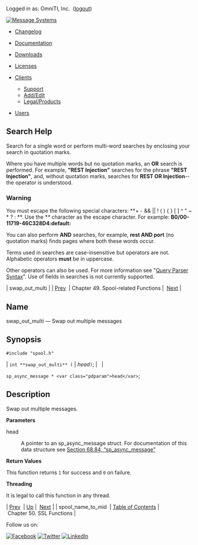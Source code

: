 Logged in as: OmniTI, Inc.  ([logout](https://support.messagesystems.com/logout.php))

[![Message Systems](https://support.messagesystems.com/images/ms-white205.png)](https://support.messagesystems.com/start.php) 

*   [Changelog](https://support.messagesystems.com/start.php?show=changelog)
*   [Documentation](https://support.messagesystems.com/docs/)
*   [Downloads](https://support.messagesystems.com/start.php)

*   [Licenses](https://support.messagesystems.com/license_summary.php)
*   <a href="">Clients</a>
    *   [Support](https://support.messagesystems.com/cs.php)
    *   [Add/Edit](https://support.messagesystems.com/edit_client.php)
    *   [Legal/Products](https://support.messagesystems.com/edit_products.php)
*   [Users](https://support.messagesystems.com/edit_customer.php)

## Search Help

Search for a single word or perform multi-word searches by enclosing your search in quotation marks.

Where you have multiple words but no quotation marks, an **OR** search is performed. For example, **"REST Injection"** searches for the phrase **"REST Injection"**, and, without quotation marks, searches for **REST OR Injection**--the operator is understood.

### Warning

You must escape the following special characters: **+ - && || ! ( ) { } [ ] ^ " ~ * ? : \**. Use the **\** character as the escape character. For example: **B0/00-11719-46C328D4\:default\:**

You can also perform **AND** searches, for example, **rest AND port** (no quotation marks) finds pages where both these words occur.

Terms used in searches are case-insensitive but operators are not. Alphabetic operators **must** be in uppercase.

Other operators can also be used. For more information see "[Query Parser Syntax](https://lucene.apache.org/core/old_versioned_docs/versions/3_0_0/queryparsersyntax.html)". Use of fields in searches is not currently supported.

| swap_out_multi |
| [Prev](apis.spool_name_to_mid.php)  | Chapter 49. Spool-related Functions |  [Next](ssl.php) |

<a name="apis.swap_out_multi"></a>
## Name

swap_out_multi — Swap out multiple messages

## Synopsis

`#include "spool.h"`

| `int **swap_out_multi** (` | <var class="pdparam">head</var>`)`; |   |

`sp_async_message * <var class="pdparam">head</var>`;<a name="idp35215600"></a>
## Description

Swap out multiple messages.

**Parameters**

<dl class="variablelist">

<dt>head</dt>

<dd>

A pointer to an sp_async_message struct. For documentation of this data structure see [Section 68.84, “sp_async_message”](structs.sp_async_message.php "68.84. sp_async_message")

</dd>

</dl>

**Return Values**

This function returns `1` for success and `0` on failure.

**Threading**

It is legal to call this function in any thread.

| [Prev](apis.spool_name_to_mid.php)  | [Up](spool.php) |  [Next](ssl.php) |
| spool_name_to_mid  | [Table of Contents](index.php) |  Chapter 50. SSL Functions |

Follow us on:

[![Facebook](https://support.messagesystems.com/images/icon-facebook.png)](http://www.facebook.com/messagesystems) [![Twitter](https://support.messagesystems.com/images/icon-twitter.png)](http://twitter.com/#!/MessageSystems) [![LinkedIn](https://support.messagesystems.com/images/icon-linkedin.png)](http://www.linkedin.com/company/message-systems)